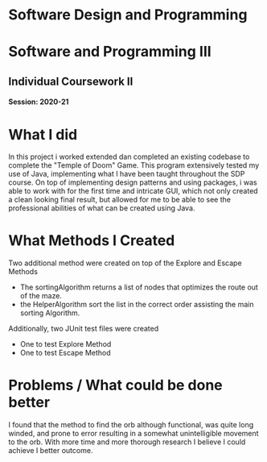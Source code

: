# Software Design and Programming

# Software and Programming III

## Individual Coursework II

#### Session: 2020-21

What I did
==========
In this project i worked extended dan completed an existing codebase to complete the
"Temple of Doom" Game. This program extensively tested my use of Java, implementing 
what I have been taught throughout the SDP course. On top of implementing design patterns
and using packages, i was able to work with for the first time and intricate GUI, which not
only created a clean looking final result, but allowed for me to be able to see the
professional abilities of what can be created using Java.

What Methods I Created
==========
Two additional method were created on top of the Explore and Escape Methods
- The sortingAlgorithm returns a list of nodes that optimizes the route out of
the maze.
- the HelperAlgorithm sort the list in the correct order assisting 
  the main sorting Algorithm.
  
Additionally, two JUnit test files were created
- One to test Explore Method
- One to test Escape Method

Problems / What could be done better
==========
I found that the method to find the orb although functional, was quite long winded,
and prone to error resulting in a somewhat unintelligible movement to the orb. With
more time and more thorough research I believe I could achieve I better outcome.

